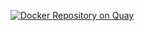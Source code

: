 
[![Docker Repository on Quay](https://quay.io/repository/kroisse/langdev-discord-irc-bridge/status "Docker Repository on Quay")](https://quay.io/repository/kroisse/langdev-discord-irc-bridge)
